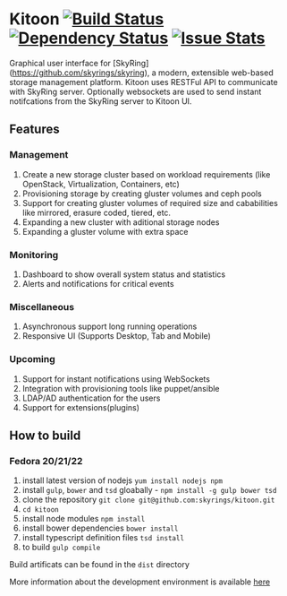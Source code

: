 # Kitoon [![Build Status](https://travis-ci.org/skyrings/kitoon.svg?branch=master)](https://travis-ci.org/skyrings/kitoon) [![Dependency Status](https://david-dm.org/skyrings/kitoon.svg)](https://david-dm.org/skyrings/kitoon) [![Issue Stats](http://issuestats.com/github/skyrings/kitoon/badge/pr?style=flat)](http://issuestats.com/github/skyrings/kitoon)

Graphical user interface for [SkyRing] (https://github.com/skyrings/skyring), a modern, extensible web-based storage management platform. Kitoon uses RESTFul API to communicate with SkyRing server. Optionally websockets are used to send instant notifcations from the SkyRing server to Kitoon UI.

## Features
### Management
1. Create a new storage cluster based on workload requirements (like OpenStack, Virtualization, Containers, etc)
2. Provisioning storage by creating gluster volumes and ceph pools
3. Support for creating gluster volumes of required size and cababilities like mirrored, erasure coded, tiered, etc.
4. Expanding a new cluster with aditional storage nodes
5. Expanding a gluster volume with extra space

### Monitoring
1. Dashboard to show overall system status and statistics
2. Alerts and notifications for critical events

### Miscellaneous
1. Asynchronous support long running operations
2. Responsive UI (Supports Desktop, Tab and Mobile)

### Upcoming
1. Support for instant notifications using WebSockets
2. Integration with provisioning tools like puppet/ansible
3. LDAP/AD authentication for the users
4. Support for extensions(plugins)


## How to build
### Fedora 20/21/22
1. install latest version of nodejs `yum install nodejs npm`
2. install `gulp`, `bower` and `tsd` gloabally - `npm install -g gulp bower tsd`
3. clone the repository `git clone git@github.com:skyrings/kitoon.git`
4. `cd kitoon`
5. install node modules `npm install`
6. install bower dependencies `bower install`
7. install typescript definition files `tsd install`
8. to build `gulp compile`

Build artificats can be found in the `dist` directory

More information about the development environment is available [here](./DEVELOPING.md)
